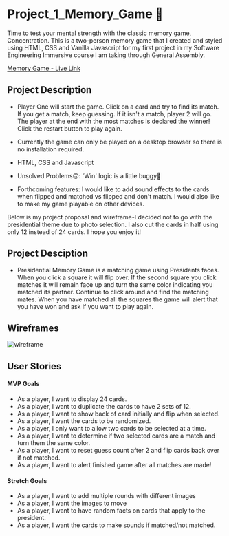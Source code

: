 # Project_1_Memory_Game :thinking:
 Time to test your mental strength with the classic memory game, Concentration. This is a two-person memory game that I created and styled using HTML, CSS and Vanilla Javascript for my first project in my Software Engineering Immersive course I am taking through General Assembly. 
 
[Memory Game - Live Link](https://knorth2.github.io/Project_1_Memory_Game/)

## Project Description
* Player One will start the game. Click on a card and try to find its match. If you get a match, keep guessing. If it isn't a match, player 2 will go. The player at the end with the most matches is declared the winner! Click the restart button to play again. 

* Currently the game can only be played on a desktop browser so there is no installation required. 
* HTML, CSS and Javascript
* Unsolved Problems:upside_down_face::  'Win' logic is a little buggy🐛
* Forthcoming features:  I would like to add sound effects to the cards when flipped and matched vs flipped and don't match. I would also like to make my game playable on other devices.


Below is my project proposal and wireframe-I decided not to go with the presidential theme due to photo selection. I also cut the cards in half using only 12 instead of 24 cards.  I hope you enjoy it! 

## Project Desciption 
* Presidential Memory Game is a matching game using Presidents faces. When you click a square it will flip over. If the second square you click matches it will remain face up and turn the same color indicating you matched its partner. Continue to click around and find the matching mates. When you have matched all the squares the game will alert that you have won and ask if you want to play again.

## Wireframes

![wireframe](https://user-images.githubusercontent.com/106217931/180567585-04b68b03-f332-4c92-9eee-ecc6f375e0cc.png)

## User Stories

#### MVP Goals
* As a player, I want to display 24 cards.
* As a player, I want to duplicate the cards to have 2 sets of 12.
* As a player, I want to show back of card initially and flip when selected.
* As a player, I want the cards to be randomized.
* As a player, I only want to allow two cards to be selected at a time.
* As a player, I want to determine if two selected cards are a match and turn them the same color.
* As a player, I want to reset guess count after 2 and flip cards back over if not matched.
* As a player, I want to alert finished game after all matches are made!

#### Stretch Goals
* As a player, I want to add multiple rounds with different images
* As a player, I want the images to move
* As a player, I want to have random facts on cards that apply to the president.
* As a player, I want the cards to make sounds if matched/not matched.
